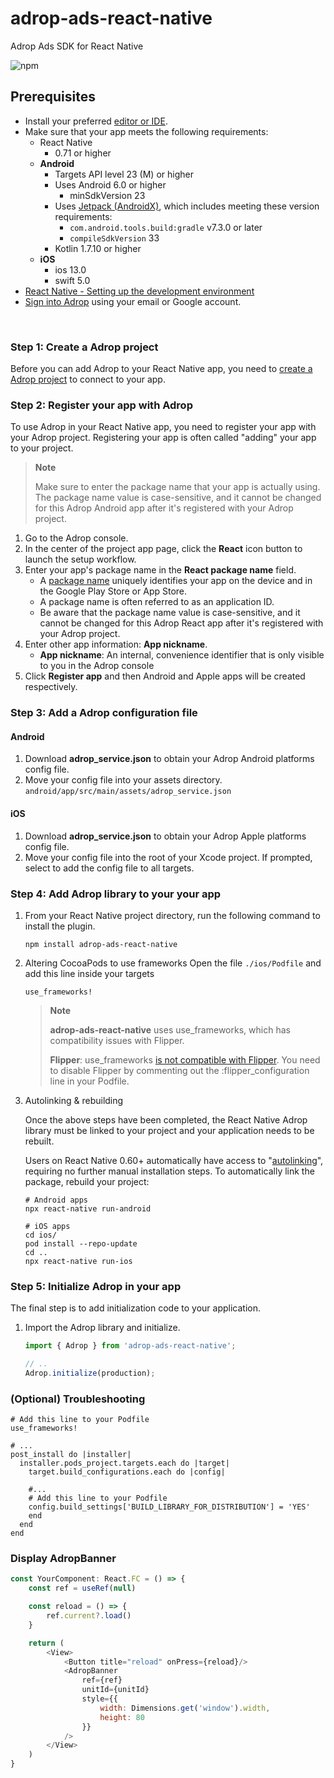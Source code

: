 # adrop-ads-react-native

Adrop Ads SDK for React Native

![npm](https://img.shields.io/npm/v/adrop-ads-react-native)

Prerequisites
-------------
* Install your preferred [editor or IDE](https://reactnative.dev/docs/more-resources#ides).
* Make sure that your app meets the following requirements:
    * React Native
      * 0.71 or higher
    * **Android**
        * Targets API level 23 (M) or higher
        * Uses Android 6.0 or higher
            * minSdkVersion 23
        * Uses [Jetpack (AndroidX)](https://developer.android.com/jetpack/androidx/migrate), which includes meeting these version requirements:
            * ```com.android.tools.build:gradle``` v7.3.0 or later
            * ```compileSdkVersion``` 33
        * Kotlin 1.7.10 or higher
    * **iOS**
        * ios 13.0
        * swift 5.0
* [React Native - Setting up the development environment](https://reactnative.dev/docs/environment-setup)
* [Sign into Adrop](https://adrop.io) using your email or Google account.

&nbsp;

### Step 1: Create a Adrop project
Before you can add Adrop to your React Native app, you need to [create a Adrop project](https://adrop.gitbook.io/adrop-docs/guides/get-started-with-adrop#create-a-app-container-publisher-project) to connect to your app.

### Step 2: Register your app with Adrop
To use Adrop in your React Native app, you need to register your app with your Adrop project. Registering your app is often called "adding" your app to your project.

> **Note**
>
> Make sure to enter the package name that your app is actually using. The package name value is case-sensitive, and it cannot be changed for this Adrop Android app after it's registered with your Adrop project.

1. Go to the Adrop console.
2. In the center of the project app page, click the **React** icon button to launch the setup workflow.
3. Enter your app's package name in the **React package name** field.
   * A [package name](https://developer.android.com/studio/build/application-id) uniquely identifies your app on the device and in the Google Play Store or App Store.
   * A package name is often referred to as an application ID.
   * Be aware that the package name value is case-sensitive, and it cannot be changed for this Adrop React app after it's registered with your Adrop project.
4. Enter other app information: **App nickname**.
    * **App nickname**: An internal, convenience identifier that is only visible to you in the Adrop console
5. Click **Register app** and then Android and Apple apps will be created respectively.


### Step 3: Add a Adrop configuration file

#### Android
1. Download **adrop_service.json** to obtain your Adrop Android platforms config file.
2. Move your config file into your assets directory.
   ```android/app/src/main/assets/adrop_service.json```

#### iOS
1. Download **adrop_service.json** to obtain your Adrop Apple platforms config file.
2. Move your config file into the root of your Xcode project. If prompted, select to add the config file to all targets.

### Step 4: Add Adrop library to your your app
1. From your React Native project directory, run the following command to install the plugin.
    ```shell
    npm install adrop-ads-react-native
    ```

2. Altering CocoaPods to use frameworks
Open the file ```./ios/Podfile``` and add this line inside your targets

    ```shell
    use_frameworks!
    ```

    > **Note**
    >
    > **adrop-ads-react-native** uses use_frameworks, which has compatibility issues with Flipper.
    >
    > **Flipper**: use_frameworks [is not compatible with Flipper](https://github.com/reactwg/react-native-releases/discussions/21#discussioncomment-2924919). You need to disable Flipper by commenting out the :flipper_configuration line in your Podfile.

3. Autolinking & rebuilding

    Once the above steps have been completed, the React Native Adrop library must be linked to your project and your application needs to be rebuilt.

    Users on React Native 0.60+ automatically have access to "[autolinking](https://github.com/react-native-community/cli/blob/master/docs/autolinking.md)", requiring no further manual installation steps. To automatically link the package, rebuild your project:

    ```shell
    # Android apps
    npx react-native run-android

    # iOS apps
    cd ios/
    pod install --repo-update
    cd ..
    npx react-native run-ios
    ```

### Step 5: Initialize Adrop in your app
The final step is to add initialization code to your application.
1. Import the Adrop library and initialize.
    ```js
    import { Adrop } from 'adrop-ads-react-native';

    // ..
    Adrop.initialize(production);
    ```

### (Optional) Troubleshooting
```shell
# Add this line to your Podfile
use_frameworks!

# ...
post_install do |installer|
  installer.pods_project.targets.each do |target|
    target.build_configurations.each do |config|

    #...
    # Add this line to your Podfile
    config.build_settings['BUILD_LIBRARY_FOR_DISTRIBUTION'] = 'YES'
    end
  end
end
```

### Display AdropBanner

```js
const YourComponent: React.FC = () => {
    const ref = useRef(null)

    const reload = () => {
        ref.current?.load()
    }

    return (
        <View>
            <Button title="reload" onPress={reload}/>
            <AdropBanner
                ref={ref}
                unitId={unitId}
                style={{
                    width: Dimensions.get('window').width,
                    height: 80
                }}
            />
        </View>
    )
}
```
